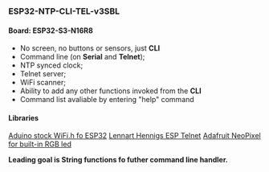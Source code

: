 ### ESP32-NTP-CLI-TEL-v3SBL

#### Board: ESP32-S3-N16R8
- No screen, no buttons or sensors, just **CLI**
- Command line (on **Serial** and **Telnet**);
- NTP synced clock;
- Telnet server;
- WiFi scanner;
- Ability to add any other functions invoked from the **CLI**
- Command list avaliable by entering "help" command

#### Libraries
[Aduino stock WiFi.h fo ESP32](https://github.com/espressif/arduino-esp32/blob/master/libraries/WiFi/src/WiFi.h)
[Lennart Hennigs ESP Telnet](https://github.com/LennartHennigs/ESPTelnet)
[Adafruit NeoPixel for built-in RGB led](https://github.com/adafruit/Adafruit_NeoPixel)

**Leading goal is String functions fo futher command line handler.**
